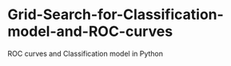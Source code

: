 # Grid-Search-for-Classification-model-and-ROC-curves
ROC curves and Classification model in Python
